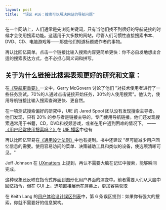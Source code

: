 ```yaml
---
layout: post
title:  "误区 #16：搜索可以解决网站的导航问题"
---
```


在一个网站上，人们通常是先浏览关键词，只有当他们找不到很好的导航链接的时候才会使用搜索功能。这适用于大多数的网站，尽管人们习惯性直接搜索书本、DVD、CD、电脑游戏等——那些他们知道标题或作者的事物。 

再认比回忆简单。点击一个链接比输入搜索内容更简单更快：你不必自发地想出合适的搜索表达方式，也不必担心同义词和拼写。

## 关于为什么链接比搜索表现更好的研究和文章：

在[《导航更重要》](https://www.notion.so/Myth-16-Search-will-solve-a-website-s-navigation-problems-f0f462fe0bfc4a85875af7c21ce67c03#e47afbcd7bcf42859a2e6ff9ca4c250e)一文中，Gerry McGovern 讨论了他们 "对技术使用者进行了一些任务测试。70%的人通过点击链接开始任务，30%的人使用搜索"。他认为，使用导航链接比输入搜索查询更快、更自然。

在一项测试搜索偏好的研究中，UIE 的 Jared Spool 团队没有发现搜索主导者。他们发现，只有 20% 的参与者是链接主导的，专门使用导航链接。他们还发现搜索通常用于书籍，CD，DVD和视频游戏，或者在用户遇到困难的情况下。 —— [《用户经常使用搜索吗？》](https://www.notion.so/Myth-16-Search-will-solve-a-website-s-navigation-problems-f0f462fe0bfc4a85875af7c21ce67c03#4d2d3d4429734579a5b7e2232ede7ca5)在 [UIE 播客](https://www.notion.so/Myth-16-Search-will-solve-a-website-s-navigation-problems-f0f462fe0bfc4a85875af7c21ce67c03#4d2d3d4429734579a5b7e2232ede7ca5)中也有

再认比回忆容易在[《通用设计法则》](https://www.notion.so/Myth-16-Search-will-solve-a-website-s-navigation-problems-f0f462fe0bfc4a85875af7c21ce67c03#6630dbfe1ffc4ca589fb854d29798a18)中也有提到。书中还建议 "尽可能减少用户回忆信息的需要。使用容易访问的菜单、决策辅助工具和类似的设备，使选项清晰可见。"

Jeff Johnson 在 [UXmatters](https://www.notion.so/Myth-16-Search-will-solve-a-website-s-navigation-problems-f0f462fe0bfc4a85875af7c21ce67c03#58ebdfa40d6e4348aea5819fa896dbfe) 上提到，再认不需要大脑在记忆中搜索，能够瞬间完成。

这种现象还反映在指令式界面到图形化用户界面的演变中。前者需要人们从大脑中回忆指令，但在 GUI 上，选项直接展示在屏幕上，更加容易获取

在 Keith Lang 的[用户体验设计误区列表](https://www.notion.so/Myth-16-Search-will-solve-a-website-s-navigation-problems-f0f462fe0bfc4a85875af7c21ce67c03#73a4c09f183d4be48446813098e944bc)中，第 6 条误区提到：如果你有强大的搜索，你就不需要好的信息架构。